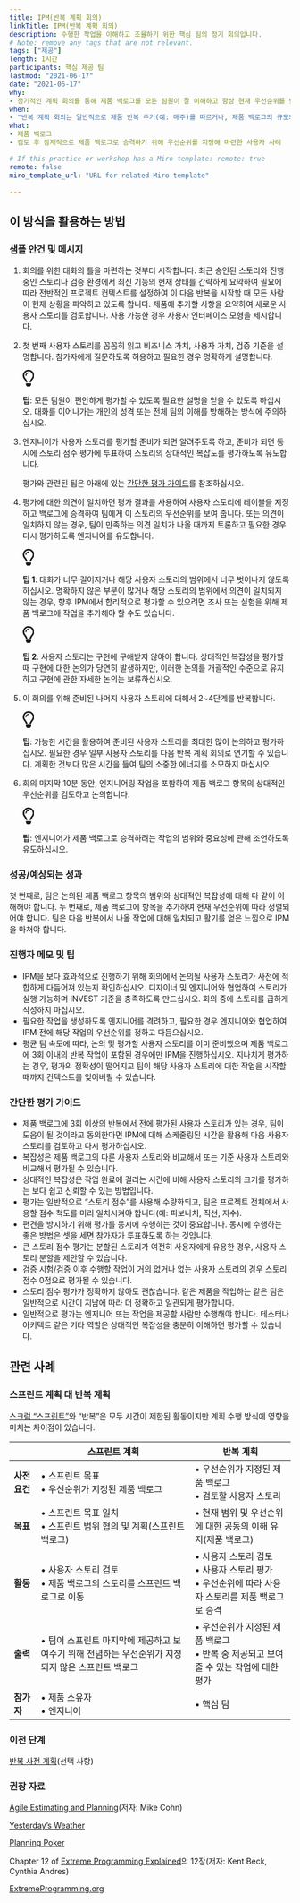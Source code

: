 ```yaml
---
title: IPM(반복 계획 회의)
linkTitle: IPM(반복 계획 회의)
description: 수행한 작업을 이해하고 조율하기 위한 핵심 팀의 정기 회의입니다.
# Note: remove any tags that are not relevant.
tags: ["제공"]
length: 1시간
participants: 핵심 제공 팀
lastmod: "2021-06-17"
date: "2021-06-17"
why: 
- 정기적인 계획 회의를 통해 제품 백로그를 모든 팀원이 잘 이해하고 항상 현재 우선순위를 반영할 수 있습니다. 제품 백로그 항목을 논의하고 그 크기를 조정함으로써 팀은 수행할 작업의 제공 영향에 맞게 조치할 수 있습니다.
when:
- "반복 계획 회의는 일반적으로 제품 반복 주기(예: 매주)를 따르거나, 제품 백로그의 규모와 이해 수준을 바람직하게 유지하는 데 필요한 만큼 자주 소집되어야 합니다."
what:
- 제품 백로그
- 검토 후 잠재적으로 제품 백로그로 승격하기 위해 우선순위를 지정해 마련한 사용자 사례

# If this practice or workshop has a Miro template: remote: true
remote: false
miro_template_url: "URL for related Miro template" 

---
```

<h2 id="how-to-use-this-method">이 방식을 활용하는
방법</h2>

<div class="bg-gray-dark p-lg-5 p-3 mb-4"><div
class="col-lg-9"><h3
id="sample-agenda--prompts">샘플 안건 및 메시지</h3>

<ol>

<li>

<p>회의를 위한 대화의 틀을 마련하는 것부터 시작합니다. 최근 승인된 스토리와 진행 중인 스토리나 검증 환경에서
최신 기능의 현재 상태를 간략하게 요약하여 필요에 따라 전반적인 프로젝트 컨텍스트를 설정하여 이 다음 반복을 시작할 때 모든
사람이 현재 상황을 파악하고 있도록 합니다. 제품에 추가할 사항을 요약하여 새로운 사용자 스토리를 검토합니다. 사용 가능한
경우 사용자 인터페이스 모형을 제시합니다.</p>

</li>

<li>

<p>첫 번째 사용자 스토리를 꼼꼼히 읽고 비즈니스 가치, 사용자 가치, 검증 기준을 설명합니다. 참가자에게
질문하도록 허용하고 필요한 경우 명확하게 설명합니다.</p>

<div class="callout td-box--gray-darkest p-3 my-5
border-bottom border-right border-left border-top row"><div
class="col-1 row align-items-center
justify-content-center"><svg height="30"
aria-hidden="true" focusable="false"
data-prefix="far" data-icon="lightbulb"
role="img" xmlns="http://www.w3.org/2000/svg"
viewBox="0 0 352 512" class="svg-inline--fa
fa-lightbulb"><path fill="currentColor"
d="M176 80c-52.94 0-96 43.06-96 96 0 8.84 7.16 16 16 16s16-7.16
16-16c0-35.3 28.72-64 64-64 8.84 0 16-7.16 16-16s-7.16-16-16-16zM96.06
459.17c0 3.15.93 6.22 2.68 8.84l24.51 36.84c2.97 4.46 7.97 7.14 13.32
7.14h78.85c5.36 0 10.36-2.68 13.32-7.14l24.51-36.84c1.74-2.62 2.67-5.7
2.68-8.84l.05-43.18H96.02l.04 43.18zM176 0C73.72 0 0 82.97 0 176c0
44.37 16.45 84.85 43.56 115.78 16.64 18.99 42.74 58.8 52.42
92.16v.06h48v-.12c-.01-4.77-.72-9.51-2.15-14.07-5.59-17.81-22.82-64.77-62.17-109.67-20.54-23.43-31.52-53.15-31.61-84.14-.2-73.64
59.67-128 127.95-128 70.58 0 128 57.42 128 128 0 30.97-11.24
60.85-31.65 84.14-39.11 44.61-56.42 91.47-62.1 109.46a47.507 47.507 0
0 0-2.22 14.3v.1h48v-.05c9.68-33.37 35.78-73.18 52.42-92.16C335.55
260.85 352 220.37 352 176 352 78.8 273.2 0 176 0z"
class=""></path></svg></div><div
class="col-11"><p><strong>팁</strong>:
모든 팀원이 편안하게 평가할 수 있도록 필요한 설명을 얻을 수 있도록 하십시오. 대화를 이어나가는 개인의 성격 또는 전체 팀의
이해를 방해하는 방식에 주의하십시오.</p></div></div>

</li>

<li>

<p>엔지니어가 사용자 스토리를 평가할 준비가 되면 알려주도록 하고, 준비가 되면 동시에 스토리 점수 평가에
투표하여 스토리의 상대적인 복잡도를 평가하도록 유도합니다.</p>

<p>평가와 관련된 팁은 아래에 있는 <a href="#estimation">간단한
평가 가이드</a>를 참조하십시오.</p>

</li>

<li>

<p>평가에 대한 의견이 일치하면 평가 결과를 사용하여 사용자 스토리에 레이블을 지정하고 백로그에 승격하여 팀에게
이 스토리의 우선순위를 보여 줍니다. 또는 의견이 일치하지 않는 경우, 팀이 만족하는 의견 일치가 나올 때까지 토론하고 필요한
경우 다시 평가하도록 엔지니어를 유도합니다.</p>

<div class="callout td-box--gray-darkest p-3 my-5
border-bottom border-right border-left border-top row"><div
class="col-1 row align-items-center
justify-content-center"><svg height="30"
aria-hidden="true" focusable="false"
data-prefix="far" data-icon="lightbulb"
role="img" xmlns="http://www.w3.org/2000/svg"
viewBox="0 0 352 512" class="svg-inline--fa
fa-lightbulb"><path fill="currentColor"
d="M176 80c-52.94 0-96 43.06-96 96 0 8.84 7.16 16 16 16s16-7.16
16-16c0-35.3 28.72-64 64-64 8.84 0 16-7.16 16-16s-7.16-16-16-16zM96.06
459.17c0 3.15.93 6.22 2.68 8.84l24.51 36.84c2.97 4.46 7.97 7.14 13.32
7.14h78.85c5.36 0 10.36-2.68 13.32-7.14l24.51-36.84c1.74-2.62 2.67-5.7
2.68-8.84l.05-43.18H96.02l.04 43.18zM176 0C73.72 0 0 82.97 0 176c0
44.37 16.45 84.85 43.56 115.78 16.64 18.99 42.74 58.8 52.42
92.16v.06h48v-.12c-.01-4.77-.72-9.51-2.15-14.07-5.59-17.81-22.82-64.77-62.17-109.67-20.54-23.43-31.52-53.15-31.61-84.14-.2-73.64
59.67-128 127.95-128 70.58 0 128 57.42 128 128 0 30.97-11.24
60.85-31.65 84.14-39.11 44.61-56.42 91.47-62.1 109.46a47.507 47.507 0
0 0-2.22 14.3v.1h48v-.05c9.68-33.37 35.78-73.18 52.42-92.16C335.55
260.85 352 220.37 352 176 352 78.8 273.2 0 176 0z"
class=""></path></svg></div><div
class="col-11"><p><strong>팁 1</strong>:
대화가 너무 길어지거나 해당 사용자 스토리의 범위에서 너무 벗어나지 않도록 하십시오. 명확하지 않은 부분이 많거나 해당
스토리의 범위에서 의견이 일치되지 않는 경우, 향후 IPM에서 합리적으로 평가할 수 있으려면 조사 또는 실험을 위해 제품
백로그에 작업을 추가해야 할 수도 있습니다.</p></div></div>

<div class="callout td-box--gray-darkest p-3 my-5
border-bottom border-right border-left border-top row"><div
class="col-1 row align-items-center
justify-content-center"><svg height="30"
aria-hidden="true" focusable="false"
data-prefix="far" data-icon="lightbulb"
role="img" xmlns="http://www.w3.org/2000/svg"
viewBox="0 0 352 512" class="svg-inline--fa
fa-lightbulb"><path fill="currentColor"
d="M176 80c-52.94 0-96 43.06-96 96 0 8.84 7.16 16 16 16s16-7.16
16-16c0-35.3 28.72-64 64-64 8.84 0 16-7.16 16-16s-7.16-16-16-16zM96.06
459.17c0 3.15.93 6.22 2.68 8.84l24.51 36.84c2.97 4.46 7.97 7.14 13.32
7.14h78.85c5.36 0 10.36-2.68 13.32-7.14l24.51-36.84c1.74-2.62 2.67-5.7
2.68-8.84l.05-43.18H96.02l.04 43.18zM176 0C73.72 0 0 82.97 0 176c0
44.37 16.45 84.85 43.56 115.78 16.64 18.99 42.74 58.8 52.42
92.16v.06h48v-.12c-.01-4.77-.72-9.51-2.15-14.07-5.59-17.81-22.82-64.77-62.17-109.67-20.54-23.43-31.52-53.15-31.61-84.14-.2-73.64
59.67-128 127.95-128 70.58 0 128 57.42 128 128 0 30.97-11.24
60.85-31.65 84.14-39.11 44.61-56.42 91.47-62.1 109.46a47.507 47.507 0
0 0-2.22 14.3v.1h48v-.05c9.68-33.37 35.78-73.18 52.42-92.16C335.55
260.85 352 220.37 352 176 352 78.8 273.2 0 176 0z"
class=""></path></svg></div><div
class="col-11"><p><strong>팁 2</strong>:
사용자 스토리는 구현에 구애받지 않아야 합니다. 상대적인 복잡성을 평가할 때 구현에 대한 논의가 당연히 발생하지만, 이러한
논의를 개괄적인 수준으로 유지하고 구현에 관한 자세한 논의는
보류하십시오.</p></div></div>

</li>

<li>

<p>이 회의를 위해 준비된 나머지 사용자 스토리에 대해서 2~4단계를 반복합니다.</p>

<div class="callout td-box--gray-darkest p-3 my-5
border-bottom border-right border-left border-top row"><div
class="col-1 row align-items-center
justify-content-center"><svg height="30"
aria-hidden="true" focusable="false"
data-prefix="far" data-icon="lightbulb"
role="img" xmlns="http://www.w3.org/2000/svg"
viewBox="0 0 352 512" class="svg-inline--fa
fa-lightbulb"><path fill="currentColor"
d="M176 80c-52.94 0-96 43.06-96 96 0 8.84 7.16 16 16 16s16-7.16
16-16c0-35.3 28.72-64 64-64 8.84 0 16-7.16 16-16s-7.16-16-16-16zM96.06
459.17c0 3.15.93 6.22 2.68 8.84l24.51 36.84c2.97 4.46 7.97 7.14 13.32
7.14h78.85c5.36 0 10.36-2.68 13.32-7.14l24.51-36.84c1.74-2.62 2.67-5.7
2.68-8.84l.05-43.18H96.02l.04 43.18zM176 0C73.72 0 0 82.97 0 176c0
44.37 16.45 84.85 43.56 115.78 16.64 18.99 42.74 58.8 52.42
92.16v.06h48v-.12c-.01-4.77-.72-9.51-2.15-14.07-5.59-17.81-22.82-64.77-62.17-109.67-20.54-23.43-31.52-53.15-31.61-84.14-.2-73.64
59.67-128 127.95-128 70.58 0 128 57.42 128 128 0 30.97-11.24
60.85-31.65 84.14-39.11 44.61-56.42 91.47-62.1 109.46a47.507 47.507 0
0 0-2.22 14.3v.1h48v-.05c9.68-33.37 35.78-73.18 52.42-92.16C335.55
260.85 352 220.37 352 176 352 78.8 273.2 0 176 0z"
class=""></path></svg></div><div
class="col-11"><p><strong>팁</strong>:
가능한 시간을 활용하여 준비된 사용자 스토리를 최대한 많이 논의하고 평가하십시오. 필요한 경우 일부 사용자 스토리를 다음 반복
계획 회의로 연기할 수 있습니다. 계획한 것보다 많은 시간을 들여 팀의 소중한 에너지를 소모하지
마십시오.</p></div></div>

</li>

<li>

<p>회의 마지막 10분 동안, 엔지니어링 작업을 포함하여 제품 백로그 항목의 상대적인 우선순위를 검토하고
논의합니다.</p>

<div class="callout td-box--gray-darkest p-3 my-5
border-bottom border-right border-left border-top row"><div
class="col-1 row align-items-center
justify-content-center"><svg height="30"
aria-hidden="true" focusable="false"
data-prefix="far" data-icon="lightbulb"
role="img" xmlns="http://www.w3.org/2000/svg"
viewBox="0 0 352 512" class="svg-inline--fa
fa-lightbulb"><path fill="currentColor"
d="M176 80c-52.94 0-96 43.06-96 96 0 8.84 7.16 16 16 16s16-7.16
16-16c0-35.3 28.72-64 64-64 8.84 0 16-7.16 16-16s-7.16-16-16-16zM96.06
459.17c0 3.15.93 6.22 2.68 8.84l24.51 36.84c2.97 4.46 7.97 7.14 13.32
7.14h78.85c5.36 0 10.36-2.68 13.32-7.14l24.51-36.84c1.74-2.62 2.67-5.7
2.68-8.84l.05-43.18H96.02l.04 43.18zM176 0C73.72 0 0 82.97 0 176c0
44.37 16.45 84.85 43.56 115.78 16.64 18.99 42.74 58.8 52.42
92.16v.06h48v-.12c-.01-4.77-.72-9.51-2.15-14.07-5.59-17.81-22.82-64.77-62.17-109.67-20.54-23.43-31.52-53.15-31.61-84.14-.2-73.64
59.67-128 127.95-128 70.58 0 128 57.42 128 128 0 30.97-11.24
60.85-31.65 84.14-39.11 44.61-56.42 91.47-62.1 109.46a47.507 47.507 0
0 0-2.22 14.3v.1h48v-.05c9.68-33.37 35.78-73.18 52.42-92.16C335.55
260.85 352 220.37 352 176 352 78.8 273.2 0 176 0z"
class=""></path></svg></div><div
class="col-11"><p><strong>팁</strong>:
엔지니어가 제품 백로그로 승격하려는 작업의 범위와 중요성에 관해 조언하도록
유도하십시오.</p></div></div>

</li>

</ol>

</div></div>

<div class="bg-gray-dark p-lg-5 p-3 mb-4"><div
class="col-lg-9"><h3
id="successexpected-outcomes">성공/예상되는 성과</h3>

<p>첫 번째로, 팀은 논의된 제품 백로그 항목의 범위와 상대적인 복잡성에 대해 다 같이 이해해야 합니다. 두
번째로, 제품 백로그에 항목을 추가하여 현재 우선순위에 따라 정렬되어야 합니다. 팀은 다음 반복에서 나올 작업에 대해 일치되고
활기를 얻은 느낌으로 IPM을 마쳐야 합니다.</div></div>

<div class="bg-gray-dark p-lg-5 p-3 mb-4"><div
class="col-lg-9"><h3
id="facilitator-notes--tips">진행자 메모 및 팁</h3>

<ul>

<li>IPM을 보다 효과적으로 진행하기 위해 회의에서 논의될 사용자 스토리가 사전에 적합하게 다듬어져 있는지
확인하십시오. 디자이너 및 엔지니어와 협업하여 스토리가 실행 가능하며 INVEST 기준을 충족하도록 만드십시오. 회의 중에
스토리를 급하게 작성하지 마십시오.</li>

<li>필요한 작업을 생성하도록 엔지니어를 격려하고, 필요한 경우 엔지니어와 협업하여 IPM 전에 해당 작업의
우선순위를 정하고 다듬으십시오.</li>

<li>평균 팀 속도에 따라, 논의 및 평가할 사용자 스토리를 이미 준비했으며 제품 백로그에 3회 이내의 반복
작업이 포함된 경우에만 IPM을 진행하십시오. 지나치게 평가하는 경우, 평가의 정확성이 떨어지고 팀이 해당 사용자 스토리에
대한 작업을 시작할 때까지 컨텍스트를 잊어버릴 수 있습니다.</li>

</ul>

</div></div>

<div class="bg-gray-dark p-lg-5 p-3 mb-4"><div
class="col-lg-9"><h3 id="estimation">간단한
평가 가이드</h3>

<ul>

<li>제품 백로그에 3회 이상의 반복에서 전에 평가된 사용자 스토리가 있는 경우, 팀이 도움이 될 것이라고
동의한다면 IPM에 대해 스케줄링된 시간을 활용해 다음 사용자 스토리를 검토하고 다시 평가하십시오.</li>

<li>복잡성은 제품 백로그의 다른 사용자 스토리와 비교해서 또는 기준 사용자 스토리와 비교해서 평가될 수
있습니다.</li>

<li>상대적인 복잡성은 작업 완료에 걸리는 시간에 비해 사용자 스토리의 크기를 평가하는 보다 쉽고 신뢰할 수 있는
방법입니다.</li>

<li>평가는 일반적으로 “스토리 점수”를 사용해 수량화되고, 팀은 프로젝트 전체에서 사용할 점수 척도를 미리
일치시켜야 합니다(예: 피보나치, 직선, 지수).</li>

<li>편견을 방지하기 위해 평가를 동시에 수행하는 것이 중요합니다. 동시에 수행하는 좋은 방법은 셋을 세면
참가자가 투표하도록 하는 것입니다.</li>

<li>큰 스토리 점수 평가는 분할된 스토리가 여전히 사용자에게 유용한 경우, 사용자 스토리 분할을 제안할 수
있습니다.</li>

<li>검증 시험/검증 이후 수행할 작업이 거의 없거나 없는 사용자 스토리의 경우 스토리 점수 0점으로 평가될 수
있습니다.</li>

<li>스토리 점수 평가가 정확하지 않아도 괜찮습니다. 같은 제품을 작업하는 같은 팀은 일반적으로 시간이 지남에
따라 더 정확하고 일관되게 평가합니다.</li>

<li>일반적으로 평가는 엔지니어 또는 작업을 제공할 사람만 수행해야 합니다. 테스터나 아키텍트 같은 기타 역할은
상대적인 복잡성을 충분히 이해하면 평가할 수 있습니다.</li>

</ul>

</div></div>

<div class="bg-gray-dark p-lg-5 p-3 mb-4"><div
class="col-lg-9"><h2
id="related-practices">관련 사례</h2>

<h3 id="sprint-planning-vs-iteration-planning">스프린트 계획
대 반복 계획</h3>

<p><a
href="https://en.wikipedia.org/wiki/Scrum_%28software_development%29#Sprint_planning"
target="_blank" rel="nofollow">스크럼
“스프린트”</a>와 “반복”은 모두 시간이 제한된 활동이지만 계획 수행 방식에 영향을 미치는 차이점이
있습니다.</p>

<table class="table">

<thead>

<tr>

<th></th>

<th>스프린트 계획</th>

<th>반복 계획</th>

</tr>

</thead>

<tbody>

<tr>

<td><strong>사전 요건</strong></td>

<td>&bull; 스프린트 목표<br>&bull; 우선순위가 지정된 제품
백로그</td>

<td>&bull; 우선순위가 지정된 제품 백로그<br>&bull; 검토할 사용자
스토리</td>

</tr>

<tr>

<td><strong>목표</strong></td>

<td>&bull; 스프린트 목표 일치<br>&bull; 스프린트 범위 협의 및
계획(스프린트 백로그)</td>

<td>&bull; 현재 범위 및 우선순위에 대한 공동의 이해 유지(제품 백로그)</td>

</tr>

<tr>

<td><strong>활동</strong></td>

<td>&bull; 사용자 스토리 검토<br>&bull; 제품 백로그의 스토리를 스프린트
백로그로 이동</td>

<td>&bull; 사용자 스토리 검토<br> &bull; 사용자 스토리
평가<br> &bull; 우선순위에 따라 사용자 스토리를 제품 백로그로 승격</td>

</tr>

<tr>

<td><strong>출력</strong></td>

<td>&bull; 팀이 스프린트 마지막에 제공하고 보여주기 위해 전념하는 우선순위가 지정되지 않은 스프린트
백로그</td>

<td>&bull; 우선순위가 지정된 제품 백로그<br> &bull; 반복 중 제공되고
보여줄 수 있는 작업에 대한 평가</td>

</tr>

<tr>

<td><strong>참가자</strong></td>

<td>&bull; 제품 소유자<br> &bull; 엔지니어</td>

<td>&bull; 핵심 팀</td>

</tr>

</tbody>

</table>

</div></div>

<div class="bg-gray-dark p-lg-5 p-3 mb-4"><div
class="col-lg-9"><h3 id="preceding">이전
단계</h3>

<p><a
href="https://tanzu.vmware.com/developer/practices/iteration-pre-planning">반복
사전 계획</a>(선택 사항)</div></div>

<div class="bg-gray-dark p-lg-5 p-3 mb-4"><div
class="col-lg-9"><h3
id="recommended-reading">권장 자료</h3>

<p><a
href="https://www.amazon.com/Agile-Estimating-Planning-Mike-Cohn/dp/0131479415"
target="_blank" rel="nofollow">Agile Estimating
and Planning</a>(저자: Mike Cohn)</p>

<p><a href="http://wiki.c2.com/?YesterdaysWeather"
target="_blank"
rel="nofollow">Yesterday&rsquo;s
Weather</a></p>

<p><a
href="https://en.wikipedia.org/wiki/Planning_poker"
target="_blank" rel="nofollow">Planning
Poker</a></p>

<p>Chapter 12 of <a
href="https://www.goodreads.com/book/show/67833.Extreme_Programming_Explained"
target="_blank" rel="nofollow">Extreme
Programming Explained</a>의 12장(저자: Kent Beck, Cynthia
Andres)</p>

<p><a
href="http://www.extremeprogramming.org/rules/iterationplanning.html"
target="_blank"
rel="nofollow">ExtremeProgramming.org</a></p>

</div></div>